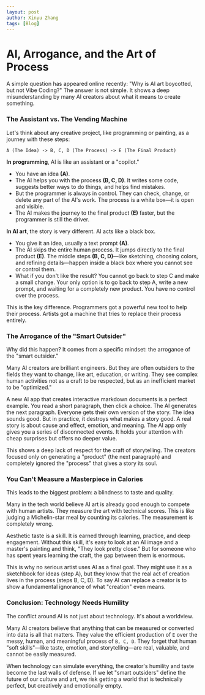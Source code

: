 ```yaml
---
layout: post
author: Xinyu Zhang
tags: [Blog]
---
```


# AI, Arrogance, and the Art of Process

A simple question has appeared online recently: "Why is AI art boycotted, but not Vibe Coding?" The answer is not simple. It shows a deep misunderstanding by many AI creators about what it means to create something.

### The Assistant vs. The Vending Machine

Let's think about any creative project, like programming or painting, as a journey with these steps:

`A (The Idea) -> B, C, D (The Process) -> E (The Final Product)`

**In programming**, AI is like an assistant or a "copilot."
* You have an idea **(A)**.
* The AI helps you with the process **(B, C, D)**. It writes some code, suggests better ways to do things, and helps find mistakes.
* But the programmer is always in control. They can check, change, or delete any part of the AI's work. The process is a white box—it is open and visible.
* The AI makes the journey to the final product **(E)** faster, but the programmer is still the driver.

**In AI art**, the story is very different. AI acts like a black box.
* You give it an idea, usually a text prompt **(A)**.
* The AI skips the entire human process. It jumps directly to the final product **(E)**. The middle steps **(B, C, D)**—like sketching, choosing colors, and refining details—happen inside a black box where you cannot see or control them.
* What if you don't like the result? You cannot go back to step C and make a small change. Your only option is to go back to step A, write a new prompt, and waiting for a completely new product. You have no control over the process.

This is the key difference. Programmers got a powerful new tool to help their process. Artists got a machine that tries to replace their process entirely.

### The Arrogance of the "Smart Outsider"

Why did this happen? It comes from a specific mindset: the arrogance of the "smart outsider."

Many AI creators are brilliant engineers. But they are often outsiders to the fields they want to change, like art, education, or writing. They see complex human activities not as a craft to be respected, but as an inefficient market to be "optimized."

A new AI app that creates interactive markdown documents is a perfect example. You read a short paragraph, then click a choice. The AI generates the next paragraph. Everyone gets their own version of the story. The idea sounds good. But in practice, it destroys what makes a story good. A real story is about cause and effect, emotion, and meaning. The AI app only gives you a series of disconnected events. It holds your attention with cheap surprises but offers no deeper value.

This shows a deep lack of respect for the craft of storytelling. The creators focused only on generating a "product" (the next paragraph) and completely ignored the "process" that gives a story its soul.

### You Can't Measure a Masterpiece in Calories

This leads to the biggest problem: a blindness to taste and quality.

Many in the tech world believe AI art is already good enough to compete with human artists. They measure the art with technical scores. This is like judging a Michelin-star meal by counting its calories. The measurement is completely wrong.

Aesthetic taste is a skill. It is earned through learning, practice, and deep engagement. Without this skill, it's easy to look at an AI image and a master's painting and think, "They look pretty close." But for someone who has spent years learning the craft, the gap between them is enormous.

This is why no serious artist uses AI as a final goal. They might use it as a sketchbook for ideas (step A), but they know that the real act of creation lives in the process (steps B, C, D). To say AI can replace a creator is to show a fundamental ignorance of what "creation" even means.

### Conclusion: Technology Needs Humility

The conflict around AI is not just about technology. It's about a worldview.

Many AI creators believe that anything that can be measured or converted into data is all that matters. They value the efficient production of `E` over the messy, human, and meaningful process of `B, C, D`. They forget that human "soft skills"—like taste, emotion, and storytelling—are real, valuable, and cannot be easily measured.

When technology can simulate everything, the creator's humility and taste become the last walls of defense. If we let "smart outsiders" define the future of our culture and art, we risk getting a world that is technically perfect, but creatively and emotionally empty.